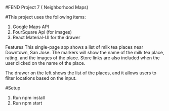 #FEND Project 7 ( Neighborhood Maps)

#This project uses the following items:
1. Google Maps API
2. FourSquare Api (for images)
3. React Material-UI for the drawer

Features
This single-page app shows a list of milk tea places near Downtown, San Jose.
The markers will show the name of the milk tea place, rating, and the images of the place. Store links are also included when the user clicked on the name of the place.

The drawer on the left shows the list of the places, and it allows users to filter locations based on the input.

#Setup
1. Run npm install
2. Run npm start
